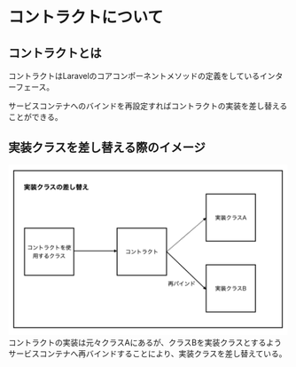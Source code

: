 # コントラクトについて
## コントラクトとは
コントラクトはLaravelのコアコンポーネントメソッドの定義をしているインターフェース。

サービスコンテナへのバインドを再設定すればコントラクトの実装を差し替えることができる。

## 実装クラスを差し替える際のイメージ
![](img/contract.png)
コントラクトの実装は元々クラスAにあるが、クラスBを実装クラスとするようサービスコンテナへ再バインドすることにより、実装クラスを差し替えている。